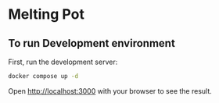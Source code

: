 # Melting Pot

## To run Development environment

First, run the development server:

```bash
docker compose up -d
```

Open [http://localhost:3000](http://localhost:3000) with your browser to see the result.


